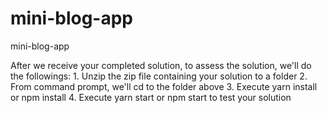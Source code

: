 # mini-blog-app
mini-blog-app


After we receive your completed solution, to assess the solution, we'll do the followings:
    1. Unzip the zip file containing your solution to a folder
    2. From command prompt, we'll cd to the folder above
    3. Execute yarn install or npm install
    4. Execute yarn start or npm start to test your solution